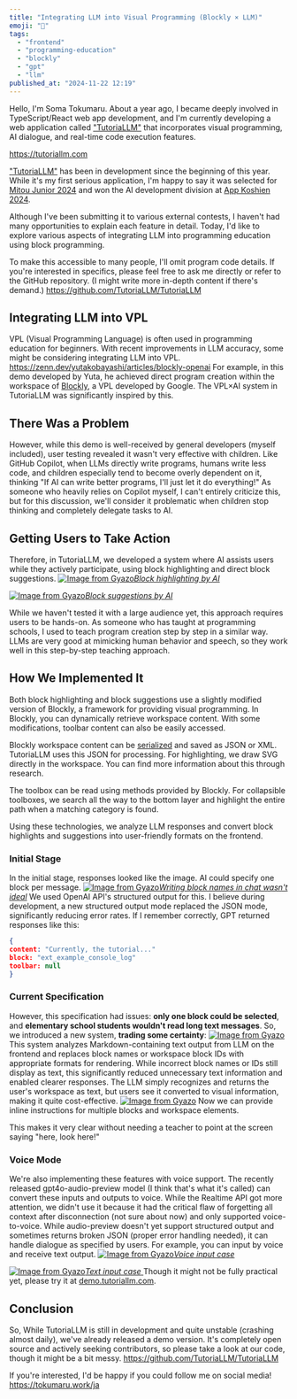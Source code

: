 ```yaml
---
title: "Integrating LLM into Visual Programming (Blockly × LLM)"
emoji: "🤖"
tags:
  - "frontend"
  - "programming-education"
  - "blockly"
  - "gpt"
  - "llm"
published_at: "2024-11-22 12:19"
---
```


Hello, I'm Soma Tokumaru. 
About a year ago, I became deeply involved in TypeScript/React web app development, and I'm currently developing a web application called ["TutoriaLLM"](https://tutoriallm.com) that incorporates visual programming, AI dialogue, and real-time code execution features.

https://tutoriallm.com

["TutoriaLLM"](https://tutoriallm.com) has been in development since the beginning of this year. While it's my first serious application, I'm happy to say it was selected for [Mitou Junior 2024](https://jr.mitou.org/projects/2024/tutoriallm) and won the AI development division at [App Koshien 2024](https://applikoshien.jp/).

Although I've been submitting it to various external contests, I haven't had many opportunities to explain each feature in detail. Today, I'd like to explore various aspects of integrating LLM into programming education using block programming.

To make this accessible to many people, I'll omit program code details. If you're interested in specifics, please feel free to ask me directly or refer to the GitHub repository. (I might write more in-depth content if there's demand.)
https://github.com/TutoriaLLM/TutoriaLLM

## Integrating LLM into VPL

VPL (Visual Programming Language) is often used in programming education for beginners. With recent improvements in LLM accuracy, some might be considering integrating LLM into VPL.
https://zenn.dev/yutakobayashi/articles/blockly-openai
For example, in this demo developed by Yuta, he achieved direct program creation within the workspace of [Blockly](https://developers.google.com/blockly?hl=ja), a VPL developed by Google. The VPL×AI system in TutoriaLLM was significantly inspired by this.

## There Was a Problem

However, while this demo is well-received by general developers (myself included), user testing revealed it wasn't very effective with children. Like GitHub Copilot, when LLMs directly write programs, humans write less code, and children especially tend to become overly dependent on it, thinking "If AI can write better programs, I'll just let it do everything!" As someone who heavily relies on Copilot myself, I can't entirely criticize this, but for this discussion, we'll consider it problematic when children stop thinking and completely delegate tasks to AI.

## Getting Users to Take Action

Therefore, in TutoriaLLM, we developed a system where AI assists users while they actively participate, using block highlighting and direct block suggestions.
[![Image from Gyazo](https://i.gyazo.com/31abfd751e0584aacefefdede66b9997.gif)_Block highlighting by AI_](https://gyazo.com/31abfd751e0584aacefefdede66b9997)

[![Image from Gyazo](https://i.gyazo.com/002a9d49d1a377a4bd9c23c09e3ef826.gif)_Block suggestions by AI_
](https://gyazo.com/002a9d49d1a377a4bd9c23c09e3ef826)

While we haven't tested it with a large audience yet, this approach requires users to be hands-on. As someone who has taught at programming schools, I used to teach program creation step by step in a similar way. LLMs are very good at mimicking human behavior and speech, so they work well in this step-by-step teaching approach.

## How We Implemented It

Both block highlighting and block suggestions use a slightly modified version of Blockly, a framework for providing visual programming. In Blockly, you can dynamically retrieve workspace content. With some modifications, toolbar content can also be easily accessed.

Blockly workspace content can be [serialized](https://developers.google.com/blockly/guides/configure/web/serialization) and saved as JSON or XML. TutoriaLLM uses this JSON for processing.
For highlighting, we draw SVG directly in the workspace. You can find more information about this through research.

The toolbox can be read using methods provided by Blockly. For collapsible toolboxes, we search all the way to the bottom layer and highlight the entire path when a matching category is found.

Using these technologies, we analyze LLM responses and convert block highlights and suggestions into user-friendly formats on the frontend.

### Initial Stage

In the initial stage, responses looked like the image. AI could specify one block per message.
[![Image from Gyazo](https://i.gyazo.com/b9f7d8875b386a3fb282654fcd002bdc.png)_Writing block names in chat wasn't ideal_](https://gyazo.com/b9f7d8875b386a3fb282654fcd002bdc)
We used OpenAI API's structured output for this. I believe during development, a new structured output mode replaced the JSON mode, significantly reducing error rates.
If I remember correctly, GPT returned responses like this:

```json
{
content: "Currently, the tutorial..."
block: "ext_example_console_log"
toolbar: null
}
```

### Current Specification

However, this specification had issues: **only one block could be selected**, and **elementary school students wouldn't read long text messages**.
So, we introduced a new system, **trading some certainty**:
[![Image from Gyazo](https://i.gyazo.com/0d17abba11d61c30241dcbb823768af5.png)](https://gyazo.com/0d17abba11d61c30241dcbb823768af5)
This system analyzes Markdown-containing text output from LLM on the frontend and replaces block names or workspace block IDs with appropriate formats for rendering. While incorrect block names or IDs still display as text, this significantly reduced unnecessary text information and enabled clearer responses.
The LLM simply recognizes and returns the user's workspace as text, but users see it converted to visual information, making it quite cost-effective.
[![Image from Gyazo](https://i.gyazo.com/5910b3783b04510b77b318d0705e478a.png)](https://gyazo.com/5910b3783b04510b77b318d0705e478a)
Now we can provide inline instructions for multiple blocks and workspace elements.

This makes it very clear without needing a teacher to point at the screen saying "here, look here!"

### Voice Mode

We're also implementing these features with voice support.
The recently released gpt4o-audio-preview model (I think that's what it's called) can convert these inputs and outputs to voice.
While the Realtime API got more attention, we didn't use it because it had the critical flaw of forgetting all context after disconnection (not sure about now) and only supported voice-to-voice.
While audio-preview doesn't yet support structured output and sometimes returns broken JSON (proper error handling needed), it can handle dialogue as specified by users. For example, you can input by voice and receive text output.
[![Image from Gyazo](https://i.gyazo.com/0670ec2f53d2d882f842b53804275926.jpg)_Voice input case_](https://gyazo.com/0670ec2f53d2d882f842b53804275926)

[![Image from Gyazo](https://i.gyazo.com/0abdd3a3e228a0e237de5abd1b143315.jpg)_Text input case_
](https://gyazo.com/0abdd3a3e228a0e237de5abd1b143315)
Though it might not be fully practical yet, please try it at [demo.tutoriallm.com](https://demo.tutoriallm.com).

## Conclusion

So,
While TutoriaLLM is still in development and quite unstable (crashing almost daily), we've already released a demo version. It's completely open source and actively seeking contributors, so please take a look at our code, though it might be a bit messy.
https://github.com/TutoriaLLM/TutoriaLLM

If you're interested, I'd be happy if you could follow me on social media!
https://tokumaru.work/ja
